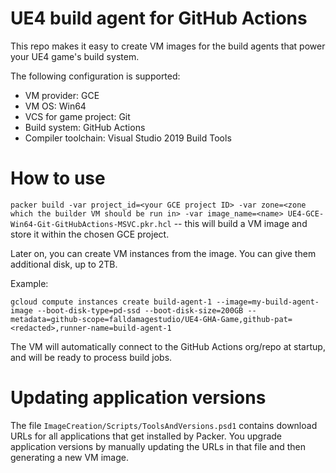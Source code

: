 # UE4 build agent for GitHub Actions

This repo makes it easy to create VM images for the build agents that power your UE4 game's build system.

The following configuration is supported:

- VM provider: GCE
- VM OS: Win64
- VCS for game project: Git
- Build system: GitHub Actions
- Compiler toolchain: Visual Studio 2019 Build Tools

# How to use

`packer build -var project_id=<your GCE project ID> -var zone=<zone which the builder VM should be run in> -var image_name=<name> UE4-GCE-Win64-Git-GitHubActions-MSVC.pkr.hcl` -- this will build a VM image and store it within the chosen GCE project.

Later on, you can create VM instances from the image. You can give them additional disk, up to 2TB.

Example:
```
gcloud compute instances create build-agent-1 --image=my-build-agent-image --boot-disk-type=pd-ssd --boot-disk-size=200GB --metadata=github-scope=falldamagestudio/UE4-GHA-Game,github-pat=<redacted>,runner-name=build-agent-1
```

The VM will automatically connect to the GitHub Actions org/repo at startup, and will be ready to process build jobs.

# Updating application versions

The file `ImageCreation/Scripts/ToolsAndVersions.psd1` contains download URLs for all applications that get installed by Packer.
You upgrade application versions by manually updating the URLs in that file and then generating a new VM image.
